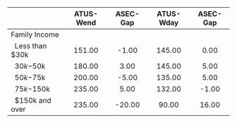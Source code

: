 
|                      |    ATUS-Wend |     ASEC-Gap |    ATUS-Wday |     ASEC-Gap |
| -------------------- | :----------: | :----------: | :----------: | :----------: |
| Family Income        |              |              |              |              |
| &nbsp;&nbsp;Less than $30k |       151.00 |        -1.00 |       145.00 |         0.00 |
| &nbsp;&nbsp;$30k-$50k |       180.00 |         3.00 |       145.00 |         5.00 |
| &nbsp;&nbsp;$50k-$75k |       200.00 |        -5.00 |       135.00 |         5.00 |
| &nbsp;&nbsp;$75k-$150k |       235.00 |         5.00 |       132.00 |        -1.00 |
| &nbsp;&nbsp;$150k and over |       235.00 |       -20.00 |        90.00 |        16.00 |

